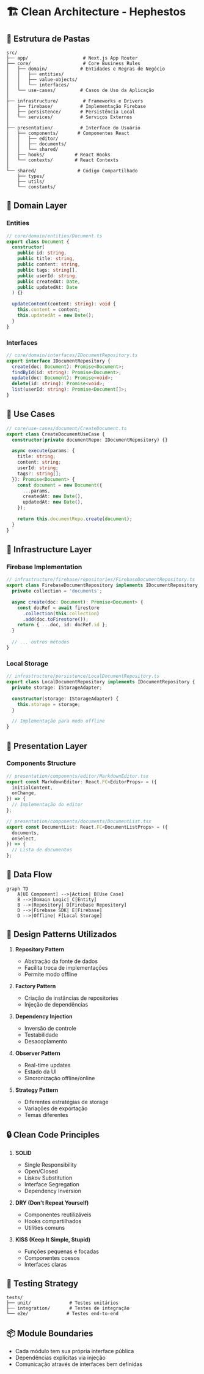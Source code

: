 # 🏗 Clean Architecture - Hephestos

## 📁 Estrutura de Pastas

```
src/
├── app/                    # Next.js App Router
├── core/                   # Core Business Rules
│   ├── domain/            # Entidades e Regras de Negócio
│   │   ├── entities/      
│   │   ├── value-objects/
│   │   └── interfaces/
│   └── use-cases/         # Casos de Uso da Aplicação
│
├── infrastructure/         # Frameworks e Drivers
│   ├── firebase/          # Implementação Firebase
│   ├── persistence/       # Persistência Local
│   └── services/          # Serviços Externos
│
├── presentation/          # Interface do Usuário
│   ├── components/       # Componentes React
│   │   ├── editor/
│   │   ├── documents/
│   │   └── shared/
│   ├── hooks/           # React Hooks
│   └── contexts/        # React Contexts
│
└── shared/               # Código Compartilhado
    ├── types/
    ├── utils/
    └── constants/
```

## 🎯 Domain Layer

### Entities

```typescript
// core/domain/entities/Document.ts
export class Document {
  constructor(
    public id: string,
    public title: string,
    public content: string,
    public tags: string[],
    public userId: string,
    public createdAt: Date,
    public updatedAt: Date
  ) {}

  updateContent(content: string): void {
    this.content = content;
    this.updatedAt = new Date();
  }
}
```

### Interfaces

```typescript
// core/domain/interfaces/IDocumentRepository.ts
export interface IDocumentRepository {
  create(doc: Document): Promise<Document>;
  findById(id: string): Promise<Document>;
  update(doc: Document): Promise<void>;
  delete(id: string): Promise<void>;
  list(userId: string): Promise<Document[]>;
}
```

## 💼 Use Cases

```typescript
// core/use-cases/document/CreateDocument.ts
export class CreateDocumentUseCase {
  constructor(private documentRepo: IDocumentRepository) {}

  async execute(params: {
    title: string;
    content: string;
    userId: string;
    tags?: string[];
  }): Promise<Document> {
    const document = new Document({
      ...params,
      createdAt: new Date(),
      updatedAt: new Date(),
    });

    return this.documentRepo.create(document);
  }
}
```

## 🔧 Infrastructure Layer

### Firebase Implementation

```typescript
// infrastructure/firebase/repositories/FirebaseDocumentRepository.ts
export class FirebaseDocumentRepository implements IDocumentRepository {
  private collection = 'documents';

  async create(doc: Document): Promise<Document> {
    const docRef = await firestore
      .collection(this.collection)
      .add(doc.toFirestore());
    return { ...doc, id: docRef.id };
  }
  
  // ... outros métodos
}
```

### Local Storage

```typescript
// infrastructure/persistence/LocalDocumentRepository.ts
export class LocalDocumentRepository implements IDocumentRepository {
  private storage: IStorageAdapter;

  constructor(storage: IStorageAdapter) {
    this.storage = storage;
  }

  // Implementação para modo offline
}
```

## 🎨 Presentation Layer

### Components Structure

```typescript
// presentation/components/editor/MarkdownEditor.tsx
export const MarkdownEditor: React.FC<EditorProps> = ({
  initialContent,
  onChange,
}) => {
  // Implementação do editor
};

// presentation/components/documents/DocumentList.tsx
export const DocumentList: React.FC<DocumentListProps> = ({
  documents,
  onSelect,
}) => {
  // Lista de documentos
};
```

## 🔄 Data Flow

```mermaid
graph TD
    A[UI Component] -->|Action| B[Use Case]
    B -->|Domain Logic| C[Entity]
    B -->|Repository| D[Firebase Repository]
    D -->|Firebase SDK| E[Firebase]
    D -->|Offline| F[Local Storage]
```

## 📝 Design Patterns Utilizados

1. **Repository Pattern**
   - Abstração da fonte de dados
   - Facilita troca de implementações
   - Permite modo offline

2. **Factory Pattern**
   - Criação de instâncias de repositories
   - Injeção de dependências

3. **Dependency Injection**
   - Inversão de controle
   - Testabilidade
   - Desacoplamento

4. **Observer Pattern**
   - Real-time updates
   - Estado da UI
   - Sincronização offline/online

5. **Strategy Pattern**
   - Diferentes estratégias de storage
   - Variações de exportação
   - Temas diferentes

## 🔒 Clean Code Principles

1. **SOLID**
   - Single Responsibility
   - Open/Closed
   - Liskov Substitution
   - Interface Segregation
   - Dependency Inversion

2. **DRY (Don't Repeat Yourself)**
   - Componentes reutilizáveis
   - Hooks compartilhados
   - Utilities comuns

3. **KISS (Keep It Simple, Stupid)**
   - Funções pequenas e focadas
   - Componentes coesos
   - Interfaces claras

## 🧪 Testing Strategy

```
tests/
├── unit/              # Testes unitários
├── integration/       # Testes de integração
└── e2e/              # Testes end-to-end
```

## 📦 Module Boundaries

- Cada módulo tem sua própria interface pública
- Dependências explícitas via injeção
- Comunicação através de interfaces bem definidas